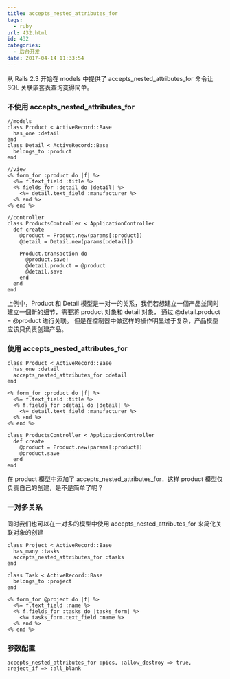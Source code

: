 ```yaml
---
title: accepts_nested_attributes_for
tags:
  - ruby
url: 432.html
id: 432
categories:
  - 后台开发
date: 2017-04-14 11:33:54
---
```


从 Rails 2.3 开始在 models 中提供了 accepts\_nested\_attributes_for 命令让 SQL 关联嵌套表查询变得简单。

### 不使用 accepts\_nested\_attributes_for

    //models
    class Product < ActiveRecord::Base
      has_one :detail
    end
    class Detail < ActiveRecord::Base
      belongs_to :product
    end
    
    //view
    <% form_for :product do |f| %>
      <%= f.text_field :title %>
      <% fields_for :detail do |detail| %>
        <%= detail.text_field :manufacturer %>
      <% end %>
    <% end %>
    
    //controller
    class ProductsController < ApplicationController
      def create
        @product = Product.new(params[:product])
        @detail = Detail.new(params[:detail])
    
        Product.transaction do
          @product.save!
          @detail.product = @product
          @detail.save
        end
      end
    end
    

上例中，Product 和 Detail 模型是一对一的关系，我們若想建立一個产品並同时建立一個新的细节，需要將 product 对象和 detail 对象， 通过 @detail.product = @product 进行关联。 但是在控制器中做这样的操作明显过于复杂，产品模型应该只负责创建产品。

### 使用 accepts\_nested\_attributes_for

    class Product < ActiveRecord::Base
      has_one :detail
      accepts_nested_attributes_for :detail
    end
    
    <% form_for :product do |f| %>
      <%= f.text_field :title %>
      <% f.fields_for :detail do |detail| %>
        <%= detail.text_field :manufacturer %>
      <% end %>
    <% end %>
    
    class ProductsController < ApplicationController
      def create
        @product = Product.new(params[:product])
        @product.save
      end
    end
    

在 product 模型中添加了 accepts\_nested\_attributes_for，这样 product 模型仅负责自己的创建，是不是简单了呢？

### 一对多关系

同时我们也可以在一对多的模型中使用 accepts\_nested\_attributes_for 来简化关联对象的创建

    class Project < ActiveRecord::Base
      has_many :tasks
      accepts_nested_attributes_for :tasks
    end
    
    class Task < ActiveRecord::Base
      belongs_to :project
    end
    
    <% form_for @project do |f| %>
      <%= f.text_field :name %>
      <% f.fields_for :tasks do |tasks_form| %>
        <%= tasks_form.text_field :name %>
      <% end %>
    <% end %>
    

### 参数配置

    accepts_nested_attributes_for :pics, :allow_destroy => true, :reject_if => :all_blank